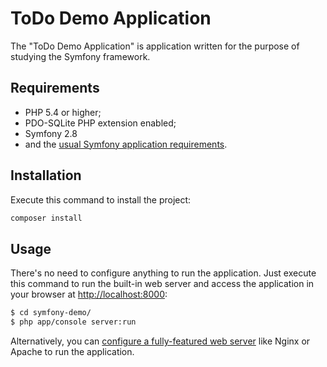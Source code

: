 ToDo Demo Application
========================

The "ToDo Demo Application" is application written for the purpose of studying the Symfony framework.

Requirements
------------

  * PHP 5.4 or higher;
  * PDO-SQLite PHP extension enabled;
  * Symfony 2.8
  * and the [usual Symfony application requirements][1].

Installation
------------

Execute this command to install the project:

```bash
composer install
```

Usage
-----

There's no need to configure anything to run the application. Just execute this
command to run the built-in web server and access the application in your
browser at <http://localhost:8000>:

```bash
$ cd symfony-demo/
$ php app/console server:run
```

Alternatively, you can [configure a fully-featured web server][2] like Nginx
or Apache to run the application.

[1]: https://symfony.com/doc/2.8/reference/requirements.html
[2]: https://symfony.com/doc/2.8/setup/web_server_configuration.html